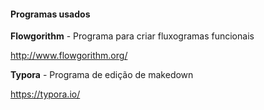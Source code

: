 #### Programas usados

<b>Flowgorithm</b> - Programa para criar fluxogramas funcionais

http://www.flowgorithm.org/

<b>Typora</b> - Programa de edição de makedown

https://typora.io/